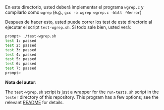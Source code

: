 En este directorio, usted deberá implementar el programa `wgrep.c`  y compilarlo como `wgrep` (e.g., `gcc -o wgrep wgrep.c -Wall -Werror`)

Despues de hacer esto, usted  puede correr los test de este directorio al ejecutar el script `test-wgrep.sh`. Si todo sale bien, usted verá:

```sh
prompt> ./test-wgrep.sh
test 1: passed
test 2: passed
test 3: passed
test 4: passed
test 5: passed
test 6: passed
test 7: passed
prompt>
```

**Nota del autor**:

The `test-wgrep.sh` script is just a wrapper for the `run-tests.sh` script in
the `tester` directory of this repository. This program has a few options; see
the relevant
[README](https://github.com/remzi-arpacidusseau/ostep-projects/blob/master/tester/README.md)
for details.
